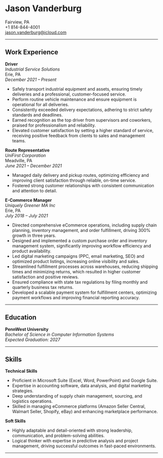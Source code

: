 
# **Jason Vanderburg**
Fairview, PA  
+1 814-844-4001  
jason.vanderburg@icloud.com

---

## **Work Experience**

**Driver**  
*Industrial Service Solutions*  
Erie, PA  
*December 2021 – Present*  
- Safely transport industrial equipment and assets, ensuring timely deliveries and a professional, customer-focused service.  
- Perform routine vehicle maintenance and ensure equipment is operational for all deliveries.  
- Consistently exceeded delivery expectations, adhering to strict safety standards and deadlines.  
- Earned recognition as the top driver from supervisors and coworkers, praised for professionalism and reliability.  
- Elevated customer satisfaction by setting a higher standard of service, receiving positive feedback from clients to sales and management teams.  

**Route Representative**  
*UniFirst Corporation*  
Meadville, PA  
*June 2021 – December 2021*  
- Managed daily delivery and pickup routes, optimizing efficiency and improving client satisfaction through reliable, on-time service.  
- Fostered strong customer relationships with consistent communication and attention to detail.  

**E-Commerce Manager**  
*Uniquely Greener MA Inc*  
Erie, PA  
*July 2018 – July 2021*  
- Directed comprehensive eCommerce operations, including supply chain planning, inventory management, and order fulfillment, driving 300% growth in three years.  
- Designed and implemented a custom purchase order and inventory management system, significantly improving workflow efficiency and product availability.  
- Led digital marketing campaigns (PPC, email marketing, SEO) and optimized product listings, increasing online visibility and sales.  
- Streamlined fulfillment processes across warehouses, reducing shipping times and minimizing returns, which resulted in higher customer satisfaction and positive reviews.  
- Ensured compliance with state tax regulations by filing monthly and quarterly business tax returns.  
- Developed a scalable payment system for fulfillment centers, optimizing payment workflows and improving financial reporting accuracy.  

---

## **Education**

**PennWest University**  
*Bachelor of Science in Computer Information Systems*  
*Expected Graduation: 2027*

---

## **Skills**

**Technical Skills**

- Proficient in Microsoft Suite (Excel, Word, PowerPoint) and Google Suite.  
- Expertise in accounting software, data analysis, and digital marketing strategies.  
- Deep understanding of supply chain management, sourcing, and logistics operations.  
- Skilled in managing eCommerce platforms (Amazon Seller Central, Walmart Seller, Shopify, eBay) and enhancing marketplace performance.  

**Soft Skills**

- Highly adaptable and detail-oriented with strong leadership, communication, and problem-solving abilities.  
- Logical thinker with expertise in predictive analysis and project management, driving successful outcomes in fast-paced environments.  

 

---